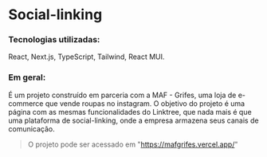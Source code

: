 # Social-linking

### Tecnologias utilizadas:
React, Next.js, TypeScript, Tailwind, React MUI.

### Em geral:
É um projeto construído em parceria com a MAF - Grifes, uma loja de e-commerce que vende roupas no instagram. O objetivo do projeto é uma página com as mesmas funcionalidades do Linktree, que nada mais é que uma plataforma de social-linking, onde a empresa armazena seus canais de comunicação.

> O projeto pode ser acessado em "https://mafgrifes.vercel.app/"